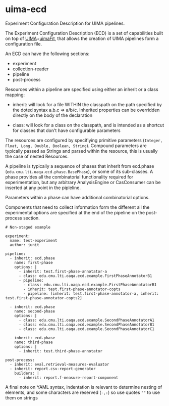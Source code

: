 uima-ecd
========

Experiment Configuration Description for UIMA pipelines. 

The Experiment Configuration Description (ECD) is a set of capabilities built on top of [UIMA](http://uima.apache.org/)+[uimaFit](http://code.google.com/p/uimafit/), that allows the creation of UIMA pipelines form a configuration file.


An ECD can have the following sections:
 - experiment
 - collection-reader
 - pipeline
 - post-process

Resources within a pipeline are specified using either an inherit or a class mapping:

 - inherit: will look for a file WITHIN the classpath on the path specified by the doted syntax a.b.c => a/b/c. Inherited properties can be overridden directly on the body of the declaration

 - class: will look for a class on the classpath, and is intended as a shortcut for classes that don't have configurable parameters

The resources are configured by specifiying primitive parameters (```Integer, Float, Long, Double, Boolean, String```). Compound parameters are typically passed as Strings and parsed within the resource, this is usually the case of nested Resources.  

A pipeline is typically a sequence of phases that inherit from ecd.phase (```edu.cmu.lti.oaqa.ecd.phase.BasePhase```), or some of its sub-classes. A phase provides all the combinatorial functionality required for experimentation, but any arbitrary AnalysisEngine or CasConsumer can be inserted at any point in the pipleline.

Parameters within a phase can have additional combinatorial options.

Components that need to collect information form the different all the experimental options are specified at the end of the pipeline on the post-process section.

```
# Non-staged example

experiment:
  name: test-experiment
  author: junit
  
pipeline:
  - inherit: ecd.phase
    name: first-phase
    options: |
      - inherit: test.first-phase-annotator-a
      - class: edu.cmu.lti.oaqa.ecd.example.FirstPhaseAnnotatorB1 
      - pipeline: 
        - class: edu.cmu.lti.oaqa.ecd.example.FirstPhaseAnnotatorB1
        - inherit: test.first-phase-annotator-copts
        - pipeline: [inherit: test.first-phase-annotator-a, inherit: test.first-phase-annotator-copts2]  
      
  - inherit: ecd.phase
    name: second-phase  
    options: |
      - class: edu.cmu.lti.oaqa.ecd.example.SecondPhaseAnnotatorA1
      - class: edu.cmu.lti.oaqa.ecd.example.SecondPhaseAnnotatorB1
      - class: edu.cmu.lti.oaqa.ecd.example.SecondPhaseAnnotatorC1

  - inherit: ecd.phase
    name: third-phase  
    options: |
      - inherit: test.third-phase-annotator

post-process: 
  - inherit: eval.retrieval-measures-evaluator
  - inherit: report.csv-report-generator
    builders: |
      - inherit: report.f-measure-report-component 
```

A final note on YAML syntax, indentation is relevant to determine nesting of elements, and some characters  are reserved (```-,:```) so use quotes ```""``` to use them on strings